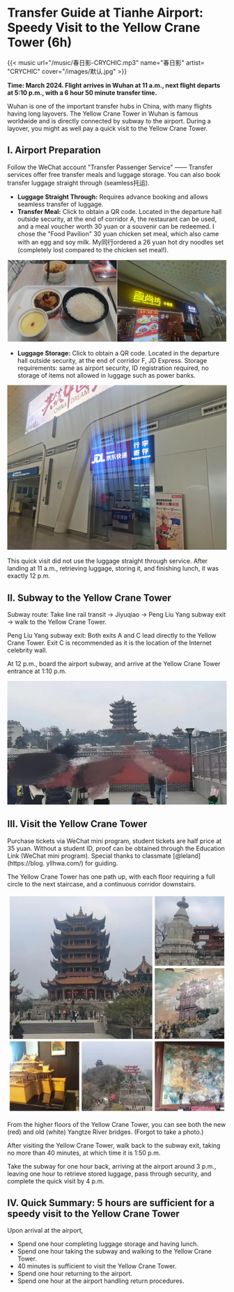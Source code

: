 # Transfer Guide at Tianhe Airport: Speedy Visit to the Yellow Crane Tower (6h)


{{< music url="/music/春日影-CRYCHIC.mp3" name="春日影" artist= "CRYCHIC" cover="/images/默认.jpg" >}} 

**Time: March 2024. Flight arrives in Wuhan at 11 a.m., next flight departs at 5:10 p.m., with a 6 hour 50 minute transfer time.**

Wuhan is one of the important transfer hubs in China, with many flights having long layovers. The Yellow Crane Tower in Wuhan is famous worldwide and is directly connected by subway to the airport. During a layover, you might as well pay a quick visit to the Yellow Crane Tower.

## I. Airport Preparation

Follow the WeChat account "Transfer Passenger Service" —— Transfer services offer free transfer meals and luggage storage. You can also book transfer luggage straight through (seamless托运).

- **Luggage Straight Through:** Requires advance booking and allows seamless transfer of luggage.
- **Transfer Meal:** Click to obtain a QR code. Located in the departure hall outside security, at the end of corridor A, the restaurant can be used, and a meal voucher worth 30 yuan or a souvenir can be redeemed. I chose the "Food Pavilion" 30 yuan chicken set meal, which also came with an egg and soy milk. My同行ordered a 26 yuan hot dry noodles set (completely lost compared to the chicken set meal!).

![The Food Pavilion's 30 yuan chicken set meal: stewed chicken with mushrooms, steamed egg, rice, plus an egg and soy milk](/img/速通黄鹤楼.zh-cn-20240523111540677.webp)

- **Luggage Storage:** Click to obtain a QR code. Located in the departure hall outside security, at the end of corridor F, JD Express. Storage requirements: same as airport security, ID registration required, no storage of items not allowed in luggage such as power banks.

![Forgive my phone's overexposure](/img/速通黄鹤楼.zh-cn-20240523111601805.webp)

This quick visit did not use the luggage straight through service. After landing at 11 a.m., retrieving luggage, storing it, and finishing lunch, it was exactly 12 p.m.

## II. Subway to the Yellow Crane Tower

Subway route: Take line rail transit → Jiyuqiao → Peng Liu Yang subway exit → walk to the Yellow Crane Tower.

Peng Liu Yang subway exit: Both exits A and C lead directly to the Yellow Crane Tower. Exit C is recommended as it is the location of the Internet celebrity wall.

At 12 p.m., board the airport subway, and arrive at the Yellow Crane Tower entrance at 1:10 p.m.

![The网红墙, blurring for privacy](/img/速通黄鹤楼.zh-cn-20240523111619025.webp)

## III. Visit the Yellow Crane Tower

Purchase tickets via WeChat mini program, student tickets are half price at 35 yuan. Without a student ID, proof can be obtained through the Education Link (WeChat mini program). Special thanks to classmate [@leland](https://blog. yllhwa.com/) for guiding.

The Yellow Crane Tower has one path up, with each floor requiring a full circle to the next staircase, and a continuous corridor downstairs.

![Nothing much to see](/img/速通黄鹤楼.zh-cn-20240523111639884.webp)

From the higher floors of the Yellow Crane Tower, you can see both the new (red) and old (white) Yangtze River bridges. (Forgot to take a photo.)

After visiting the Yellow Crane Tower, walk back to the subway exit, taking no more than 40 minutes, at which time it is 1:50 p.m.

Take the subway for one hour back, arriving at the airport around 3 p.m., leaving one hour to retrieve stored luggage, pass through security, and complete the quick visit by 4 p.m.

## IV. Quick Summary: 5 hours are sufficient for a speedy visit to the Yellow Crane Tower

Upon arrival at the airport,

- Spend one hour completing luggage storage and having lunch.
- Spend one hour taking the subway and walking to the Yellow Crane Tower.
- 40 minutes is sufficient to visit the Yellow Crane Tower.
- Spend one hour returning to the airport.
- Spend one hour at the airport handling return procedures.
